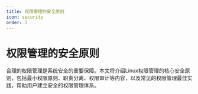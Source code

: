 ```yaml
---
title: 权限管理的安全原则
icon: security
order: 3
---
```


# 权限管理的安全原则

合理的权限管理是系统安全的重要保障。本文将介绍Linux权限管理的核心安全原则，包括最小权限原则、职责分离、权限审计等内容，以及常见的权限管理最佳实践，帮助用户建立安全的权限管理体系。
